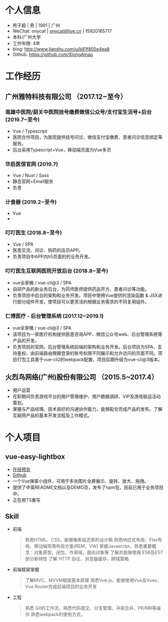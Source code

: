 
# 个人信息

- 熊子超 | 男 | 1991 | 广州
- WeChat: onycat | onycat@live.cn | 15920165717
- 本科/广州大学
- 工作年限: 4年
- blog: http://www.jianshu.com/u/b81f805e4ea8
- Github: https://github.com/XiongAmao

# 工作经历

## 广州雅特科技有限公司 （2017.12~至今）

### 南雄中医院/韶关中医院挂号缴费微信公众号/支付宝生活号+后台 (2019.7~至今)
- Vue / Typescript 
- 医院合作项目，为医院提供挂号问诊、微信支付宝缴费、患者问诊信息绑定等服务。
- 后台采用Typescript+Vue，移动端页面为Vue多页

### 华启医信官网 (2019.7)
- Vue / Nuxt / Sass
- 静态官网+Email服务
- 负责

### 计食器 (2019.2~至今)
- Vue
- 

### 叮叮医生 (2018.8~至今)
- Vue / SPA
- 医患交流、问诊、购药的店员APP。
- 负责项目中APP内h5页面的的业务开发。

### 叮叮医生互联网医院开放后台 (2018.8~至今)

- vue全家桶 / vue-cli@3 / SPA 
- 自研产品的新业务后台，为药师医师提供药品开方、患者问诊等功能。
- 负责项目中后台的架构和业务开发。项目中使用Vue提供的渲染函数 & JSX进行部分组件开发，使项目可以更灵活的根据业务需求的不同复用组件。

### 仁博医疗 - 后台管理系统 (2017.12~2019.1)

- vue全家桶 / vue-cli@3 / SPA
- 该项目为一家医疗机构提供医患咨询APP、微信公众号web、后台管理系统等产品的开发。
- 负责项目的官网，后台管理系统前端的架构和业务开发。后台项目为SPA，支持鉴权，由前端路由根据登录的账号权限不同展示和允许访问的页面不同。项目打包工具基于vue-cli2的webpack配置，项目后期升级为vue-cli@3版本。

## 火烈鸟网络(广州)股份有限公司 （2015.5~2017.4）

- 用户运营
- 在职期间负责游戏平台的用户管理维护、用户数据调研、VIP及游戏联运活动策划。
- 掌握与产品经理、技术良好的沟通协作能力，能够配合完成产品的发布。了解互联网产品的基本开发流程及工作模式。

# 个人项目

## vue-easy-lightbox

- [在线预览](https://onycat.com/vue-easy-lightbox/)
- [Github](https://github.com/XiongAmao/vue-easy-lightbox)
- 一个Vue弹窗小组件，可用于多张图片全屏展示、旋转、放大、拖拽。
- 提供了中英README文档以及DEMO页，发布了npm包，目前已用于业务项目中。
- 正在用TS重写

## Skill

- 前端
    > 熟悉HTML、CSS，能够像素级还原的设计稿
    > 熟悉响应式布局、Flex布局、移动端常用布局方案(REM、VW)
    > 掌握Javascript，熟悉重要概念：对象原型，闭包，作用域，面向对象等
    > 了解并能够使用 ES6及ES7 部分新特性
    > 了解 HTTP 协议、浏览器缓存、跨域策略

- 前端框架掌握
    > 了解MVC、MVVM框架基本原理
    > 熟悉Vue.js，能够使用Vue及Vuex、Vue Router完成前端项目的业务开发

- 工程
    > 熟悉 Git的工作流，熟悉代码提交、分支管理、冲突合并、PR/MR等操作
    > 熟悉webpack的使用方式，



